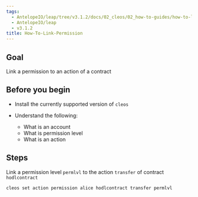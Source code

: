 ```yaml
---
tags:
  - AntelopeIO/leap/tree/v3.1.2/docs/02_cleos/02_how-to-guides/how-to-link-permission.md
  - AntelopeIO/leap
  - v3.1.2
title: How-To-Link-Permission
---
```

## Goal

Link a permission to an action of a contract

## Before you begin

* Install the currently supported version of `cleos`

* Understand the following:
  * What is an account
  * What is permission level
  * What is an action

## Steps

Link a permission level `permlvl` to the action `transfer` of contract `hodlcontract`

```sh
cleos set action permission alice hodlcontract transfer permlvl
```
